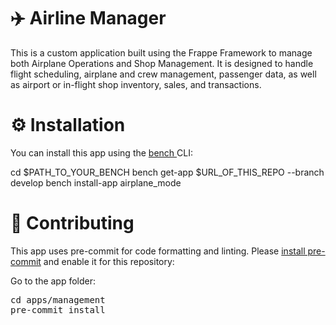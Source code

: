 # ✈️ Airline Manager
This is a custom application built using the Frappe Framework to manage both Airplane Operations and Shop Management. It is designed to handle flight scheduling, airplane and crew management, passenger data, as well as airport or in-flight shop inventory, sales, and transactions.

# ⚙️ Installation
You can install this app using the [bench ](https://github.com/frappe/bench)CLI:

cd $PATH_TO_YOUR_BENCH
bench get-app $URL_OF_THIS_REPO --branch develop
bench install-app airplane_mode

# 🤝 Contributing
This app uses pre-commit for code formatting and linting. Please [install pre-commit](https://pre-commit.com/#installation) and enable it for this repository:

Go to the app folder:

<pre>
cd apps/management
pre-commit install</pre>



